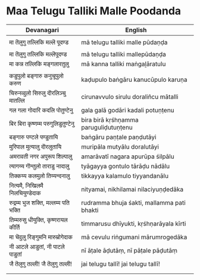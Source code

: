 # Maa Telugu Talliki Malle Poodanda

| Devanagari | English |
| ------ | ------ |
|  |  |
| मा तॆलुगु तल्लिकि मल्लॆ पूदण्ड   | mā telugu talliki malle pūdaṇḍa   |
|  |  |
| मा तॆलुगु तल्लिकि मल्लॆपूदण्ड   | mā telugu talliki mallepūdaṇḍa   |
| मा कन्न तल्लिकि मङ्गलारतुलु   | mā kanna talliki maṅgaḻāratulu   |
|  |  |
| कडुपुलो बङ्गारु कनुचूपुलो करुण   | kaḍupulo baṅgāru kanucūpulo karuṇa   |
| चिरुनव्वुलो सिरुलु दॊरलिञ्चु मातल्लि   | cirunavvulo sirulu doraliñcu mātalli   |
| गल गला गोदारि कदलि पोतुण्टेनु   | gala galā godāri kadali potuṇṭenu   |
| बिर बिरा कृष्णम्म परुगुलिडुतुण्टेनु   | bira birā kṛśhṇamma paruguliḍutuṇṭenu   |
| बङ्गारु पण्टले पण्डुतायि   | baṅgāru paṇṭale paṇḍutāyi   |
| मुरिपाल मुत्यालु दॊरलुतायि   | muripāla mutyālu doralutāyi   |
| अमरावती नगर अपुरूप शिल्पालु   | amarāvatī nagara apurūpa śilpālu   |
| त्यागय्य गॊन्तुलो ताराडु नादालु   | tyāgayya gontulo tārāḍu nādālu   |
| तिक्कय्य कलमुलो तिय्यन्दनालु   | tikkayya kalamulo tiyyandanālu   |
| नित्यमै, निखिलमै निलचियुण्डेदाक   | nityamai, nikhilamai nilaciyuṇḍedāka   |
| रुद्रम्म भुज शक्ति, मल्लम्म पति भक्ति   | rudramma bhuja śakti, mallamma pati bhakti   |
| तिम्मरुसु धीयुक्ति, कृष्णरायल कीर्ति   | timmarusu dhīyukti, kṛśhṇarāyala kīrti   |
| मा चॆवुलु रिङ्गुमनि मारुम्रोगेदाक   | mā cevulu riṅgumani mārumrogedāka   |
| नी आटले आडुतां, नी पाटले पाडुतां   | nī āṭale āḍutāṃ, nī pāṭale pāḍutāṃ   |
| जै तॆलुगु तल्ली! जै तॆलुगु तल्ली!   | jai telugu tallī! jai telugu tallī!   |
|  |  |
|  |  |
